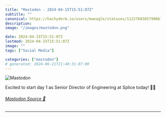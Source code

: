 ```yaml
---
title: "Mastodon - 2024-04-15T15:51:07Z"
subtitle: ""
canonical: https://hachyderm.io/users/mweagle/statuses/112276030579906759
description:
image: "/images/mastodon.png"

date: 2024-04-15T15:51:07Z
lastmod: 2024-04-15T15:51:07Z
image: ""
tags: ["Social Media"]

categories: ["mastodon"]
# generated: 2024-06-21T21:40:31-07:00
---
```

![Mastodon](/images/mastodon.png)

<p>Excited to start day 1 as Senior Director of Engineering at Splice today! 🎉🎶</p>


###### [Mastodon Source 🐘](https://hachyderm.io/@mweagle/112276030579906759)

___
